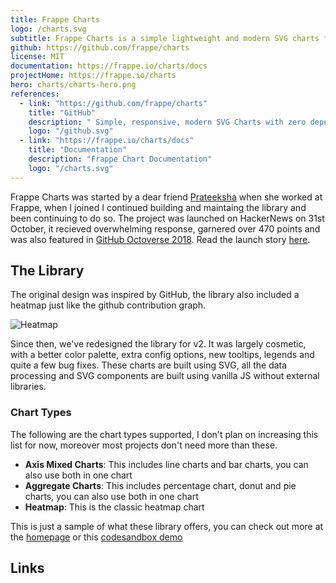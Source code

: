 ```yaml
---
title: Frappe Charts
logo: /charts.svg
subtitle: Frappe Charts is a simple lightweight and modern SVG charts for the web with zero dependencies.
github: https://github.com/frappe/charts
license: MIT
documentation: https://frappe.io/charts/docs
projectHome: https://frappe.io/charts
hero: charts/charts-hero.png
references:
  - link: "https://github.com/frappe/charts"
    title: "GitHub"
    description: " Simple, responsive, modern SVG Charts with zero dependencies "
    logo: "/github.svg"
  - link: "https://frappe.io/charts/docs"
    title: "Documentation"
    description: "Frappe Chart Documentation"
    logo: "/charts.svg"
---
```


Frappe Charts was started by a dear friend [Prateeksha](https://pratu16x7.com/) when she worked at Frappe, when I joined I continued building and maintaing the library and been continuing to do so. The project was launched on HackerNews on 31st October, it recieved overwhelming response, garnered over 470 points and was also featured in [GitHub Octoverse 2018](https://octoverse.github.com/2018/projects). Read the launch story [here](https://medium.com/frapp%C3%A9-thoughts/so-we-decided-to-create-our-own-charts-a95cb5032c97).

## The Library

The original design was inspired by GitHub, the library also included a heatmap just like the github contribution graph.

<img alt="Heatmap" src="/charts/heatmap.png" class="bg-white rounded-lg shadow-md overflow-hidden px-2 py-4 my-2">


Since then, we've redesigned the library for v2. It was largely cosmetic, with a better color palette, extra config options, new tooltips, legends and quite a few bug fixes. These charts are built using SVG, all the data processing and SVG components are built using vanilla JS without external libraries.

### Chart Types

The following are the chart types supported, I don't plan on increasing this list for now, moreover most projects don't need more than these.

- **Axis Mixed Charts**: This includes line charts and bar charts, you can also use both in one chart
- **Aggregate Charts**: This includes percentage chart, donut and pie charts, you can also use both in one chart
- **Heatmap**: This is the classic heatmap chart

<chart-grid></chart-grid>

This is just a sample of what these library offers, you can check out more at the [homepage](https://frappe.io/charts) or this [codesandbox demo](https://codesandbox.io/s/frappe-charts-demo-viqud)

## Links

<reference-card :references="references"></reference-card>